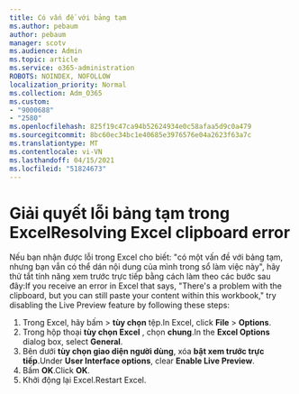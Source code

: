 ```yaml
---
title: Có vấn đề với bảng tạm
ms.author: pebaum
author: pebaum
manager: scotv
ms.audience: Admin
ms.topic: article
ms.service: o365-administration
ROBOTS: NOINDEX, NOFOLLOW
localization_priority: Normal
ms.collection: Adm_O365
ms.custom:
- "9000688"
- "2580"
ms.openlocfilehash: 825f19c47ca94b52624934e0c58afaa5d9c0a479
ms.sourcegitcommit: 8bc60ec34bc1e40685e3976576e04a2623f63a7c
ms.translationtype: MT
ms.contentlocale: vi-VN
ms.lasthandoff: 04/15/2021
ms.locfileid: "51824673"
---
```

# <a name="resolving-excel-clipboard-error"></a><span data-ttu-id="284ba-102">Giải quyết lỗi bảng tạm trong Excel</span><span class="sxs-lookup"><span data-stu-id="284ba-102">Resolving Excel clipboard error</span></span>

<span data-ttu-id="284ba-103">Nếu bạn nhận được lỗi trong Excel cho biết: "có một vấn đề với bảng tạm, nhưng bạn vẫn có thể dán nội dung của mình trong sổ làm việc này", hãy thử tắt tính năng xem trước trực tiếp bằng cách làm theo các bước sau đây:</span><span class="sxs-lookup"><span data-stu-id="284ba-103">If you receive an error in Excel that says, "There's a problem with the clipboard, but you can still paste your content within this workbook," try disabling the Live Preview feature by following these steps:</span></span>

1. <span data-ttu-id="284ba-104">Trong Excel, hãy bấm  >  **tùy chọn** tệp.</span><span class="sxs-lookup"><span data-stu-id="284ba-104">In Excel, click **File** > **Options**.</span></span>
3. <span data-ttu-id="284ba-105">Trong hộp thoại **tùy chọn Excel** , chọn **chung**.</span><span class="sxs-lookup"><span data-stu-id="284ba-105">In the **Excel Options** dialog box, select **General**.</span></span>
4. <span data-ttu-id="284ba-106">Bên dưới **tùy chọn giao diện người dùng**, xóa **bật xem trước trực tiếp**.</span><span class="sxs-lookup"><span data-stu-id="284ba-106">Under **User Interface options**, clear **Enable Live Preview**.</span></span>
5. <span data-ttu-id="284ba-107">Bấm **OK**.</span><span class="sxs-lookup"><span data-stu-id="284ba-107">Click **OK**.</span></span>
6. <span data-ttu-id="284ba-108">Khởi động lại Excel.</span><span class="sxs-lookup"><span data-stu-id="284ba-108">Restart Excel.</span></span>
